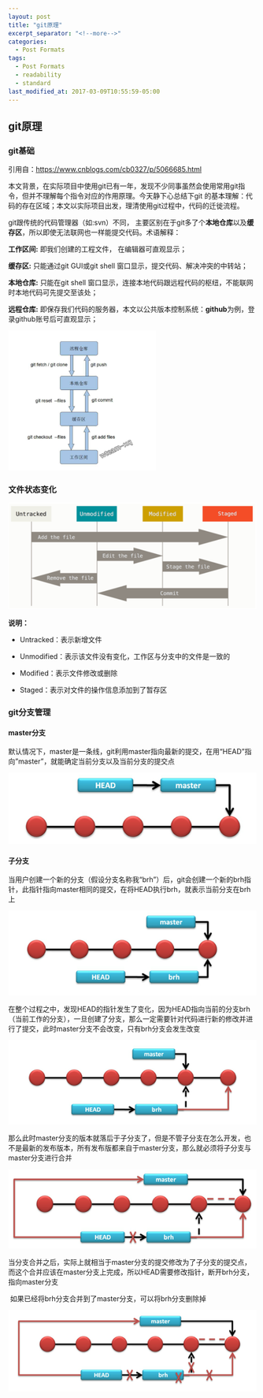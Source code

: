 ```yaml
---
layout: post
title: "git原理"
excerpt_separator: "<!--more-->"
categories:
  - Post Formats
tags:
  - Post Formats
  - readability
  - standard
last_modified_at: 2017-03-09T10:55:59-05:00
---
```




## git原理

### git基础

引用自：https://www.cnblogs.com/cb0327/p/5066685.html

本文背景，在实际项目中使用git已有一年，发现不少同事虽然会使用常用git指令，但并不理解每个指令对应的作用原理。今天静下心总结下git 的基本理解：代码的存在区域；本文以实际项目出发，理清使用git过程中，代码的迁徙流程。

<!--more-->

git跟传统的代码管理器（如:svn）不同， 主要区别在于git多了个**本地仓库**以及**缓存区**，所以即使无法联网也一样能提交代码。术语解释：

**工作区间:** 即我们创建的工程文件， 在编辑器可直观显示；

**缓存区:** 只能通过git GUI或git shell 窗口显示，提交代码、解决冲突的中转站；

**本地仓库:** 只能在git shell 窗口显示，连接本地代码跟远程代码的枢纽，不能联网时本地代码可先提交至该处；

**远程仓库:** 即保存我们代码的服务器，本文以公共版本控制系统：**github**为例，登录github账号后可直观显示；

<img alt="Mobile home page" src="/img/image-20210220144431394.png?raw=true" width="300px" />

### 文件状态变化

![image-20210220150650310](../img/image-20210220150650310.png)

**说明：**

* Untracked：表示新增文件

* Unmodified：表示该文件没有变化，工作区与分支中的文件是一致的

* Modified：表示文件修改或删除

* Staged：表示对文件的操作信息添加到了暂存区

### git分支管理

#### master分支

默认情况下，master是一条线，git利用master指向最新的提交，在用“HEAD”指向”master”，就能确定当前分支以及当前分支的提交点

![image-20210220145059956](../img/image-20210220145059956.png)

#### 子分支

当用户创建一个新的分支（假设分支名称我“brh”）后，git会创建一个新的brh指针，此指针指向master相同的提交，在将HEAD执行brh，就表示当前分支在brh上

![image-20210220145201887](../img/image-20210220145201887.png)

在整个过程之中，发现HEAD的指针发生了变化，因为HEAD指向当前的分支brh（当前工作的分支），一旦创建了分支，那么一定需要针对代码进行新的修改并进行了提交，此时master分支不会改变，只有brh分支会发生改变

![image-20210220145227479](../img/image-20210220145227479.png)

那么此时master分支的版本就落后于子分支了，但是不管子分支在怎么开发，也不是最新的发布版本，所有发布版都来自于master分支，那么就必须将子分支与master分支进行合并

![image-20210220145244636](../img/image-20210220145244636.png)

当分支合并之后，实际上就相当于master分支的提交修改为了子分支的提交点，而这个合并应该在master分支上完成，所以HEAD需要修改指针，断开brh分支，指向master分支

 

​     如果已经将brh分支合并到了master分支，可以将brh分支删除掉

![image-20210220145303422](../img/image-20210220145303422.png)
